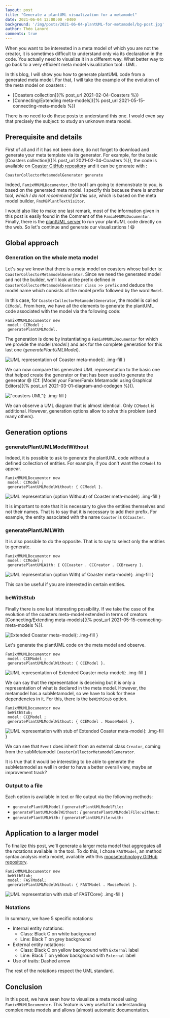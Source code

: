 ```yaml
---
layout: post
title: "Generate a plantUML visualization for a metamodel"
date: 2021-06-04 12:00:00 -0400
background: '/img/posts/2021-06-04-plantUML-for-metamodel/bg-post.jpg'
author: Théo Lanord
comments: true
---
```


When you want to be interested in a meta model of which you are not the creator, it is sometimes difficult to understand only via its declaration in the code. You actually need to visualize it in a different way. What better way to go back to a very efficient meta model visualization tool : UML.

In this blog, I will show you how to generate plantUML code from a generated meta model. For that, I will take the example of the evolution of the meta model on coasters :
- [Coasters collection]({% post_url 2021-02-04-Coasters %})
- [Connecting/Extending meta-models]({% post_url 2021-05-15-connecting-meta-models %})

There is no need to do these posts to understand this one. I would even say that precisely the subject: to study an unknown meta model.

## Prerequisite and details

First of all and if it has not been done, do not forget to download and generate your meta template via its generator. For example, for the basic [Coasters collection]({% post_url 2021-02-04-Coasters %}), the code is available on [Coaster GitHub repository](https://github.com/badetitou/CoastersCollector) and it can be generate with :
```st
CoasterCollectorMetamodelGenerator generate
```

Indeed, `FamixMMUMLDocumentor`, the tool I am going to demonstrate to you, is based on the generated meta model. I specify this because there is another tool, *which I do not recommend for this use*, which is based on the meta model builder, `FmxMBPlantTextVisitor`.

I would also like to make one last remark, most of the information given in this post is easily found in the Comment of the `FamixMMUMLDocumentor`.
Finally, there is the [plantUML server](http://www.plantuml.com/plantuml/uml/SyfFKj2rKt3CoKnELR1Io4ZDoSa70000) to run your plantUML code directly on the web.
So let's continue and generate our visualizations ! :smile:

## Global approach
### Generation on the whole meta model

Let's say we know that there is a meta model on coasters whose builder is: `CoasterCollectorMetamodelGenerator`. Since we need the generated model and not the builder, we'll look at the prefix defined in `CoasterCollectorMetamodelGenerator class >> prefix` and deduce the model name which consists of the model prefix followed by the word `Model`.

In this case, for `CoasterCollectorMetamodelGenerator`, the model is called `CCModel`. From here, we have all the elements to generate the plantUML code associated with the model via the following code:
```st
FamixMMUMLDocumentor new
 model: CCModel ;
 generatePlantUMLModel.
```

The generation is done by instantiating a `FamixMMUMLDocumentor` for which we provide the model (*model:*) and ask for the complete generation for this last one (*generatePlantUMLModel*).

![UML representation of Coaster meta-model](/img/posts/2021-06-04-plantUML-for-metamodel/CCModel-plantUML.svg){: .img-fill }

We can now compare this generated UML representation to the basic one that helped create the generator or that has been used to generate the generator :smile: (Cf. [Model your Fame/Famix Metamodel using Graphical Editors]({% post_url 2021-03-01-diagram-and-codegen %})).

!["coasters UML"](/img/posts/2021-02-04-Coasters/coaster-model.drawio.svg){: .img-fill }

We can observe a UML diagram that is almost identical. Only `CCModel` is additional. However, generation options allow to solve this problem (and many others).

## Generation options

### generatePlantUMLModelWithout

Indeed, it is possible to ask to generate the plantUML code without a defined collection of entities. For example, if you don't want the `CCModel` to appear.
```st
FamixMMUMLDocumentor new
 model: CCModel ;
 generatePlantUMLModelWithout: { CCModel }.
```
![UML representation (option Without) of Coaster meta-model](/img/posts/2021-06-04-plantUML-for-metamodel/CCModel-plantUML-Without.svg){: .img-fill }

It is important to note that it is necessary to give the entities themselves and not their names. That is to say that it is necessary to add their prefix. For example, the entity associated with the name `Coaster` is `CCCoaster`.

### generatePlantUMLWith

It is also possible to do the opposite. That is to say to select only the entities to generate.
```st
FamixMMUMLDocumentor new
 model: CCModel ;
 generatePlantUMLWith: { CCCoaster . CCCreator . CCBrewery }.
```

![UML representation (option With) of Coaster meta-model](/img/posts/2021-06-04-plantUML-for-metamodel/CCModel-plantUML-With.svg){: .img-fill }

This can be useful if you are interested in certain entities.

### beWithStub

Finally there is one last interesting possibility. If we take the case of the evolution of the coasters meta-model extended in terms of creators [Connecting/Extending meta-models]({% post_url 2021-05-15-connecting-meta-models %}).

![Extended Coaster meta-model](/img/posts/2021-05-15-connecting-meta-models/extended-coaster-model.drawio.svg){: .img-fill }

Let's generate the plantUML code on the meta model and observe.

```st
FamixMMUMLDocumentor new
 model: CCEModel ;
 generatePlantUMLModelWithout: { CCEModel }.
```

![UML representation of Extended Coaster meta-model](/img/posts/2021-06-04-plantUML-for-metamodel/CMModel-plantUML-Without.svg){: .img-fill }

We can say that the representation is deceiving but it is only a representation of what is declared in the meta model.
However, the metamodel has a subMetamodel, so we have to look for these dependencies in it. For this, there is the `beWithStub` option.

```st
FamixMMUMLDocumentor new
 beWithStub;
 model: CCEModel ;
 generatePlantUMLModelWithout: { CCEModel . MooseModel }.
```

![UML representation with stub of Extended Coaster meta-model](/img/posts/2021-06-04-plantUML-for-metamodel/CMModel-plantUML-Without-beWithStub.svg){: .img-fill }

We can see that `Event` does inherit from an external class `Creator`, coming from the subMetamodel `CoasterCollectorMetamodelGenerator`.

It is true that it would be interesting to be able to generate the subMetamodel as well in order to have a better overall view, maybe an improvement track?

### Output to a file

Each option is available in text or file output via the following methods:
- `generatePlantUMLModel` / `generatePlantUMLModelFile:`
- `generatePlantUMLModelWithout:` / `generatePlantUMLModelFile:without:`
- `generatePlantUMLWith:` / `generatePlantUMLFile:with:`

## Application to a larger model

To finalize this post, we'll generate a larger meta model that aggregates all the notations available in the tool. To do this, I chose `FASTModel`, an method syntax analysis meta model, available with this [moosetechnology GitHub repository](https://github.com/moosetechnology/FAST).

```st
FamixMMUMLDocumentor new
 beWithStub;
 model: FASTModel;
 generatePlantUMLModelWithout: { FASTModel . MooseModel }.
```

![UML representation with stub of FASTCore](/img/posts/2021-06-04-plantUML-for-metamodel/FASTCore-plantUML-Without-beWithStub.svg){: .img-fill }

### Notations

In summary, we have 5 specific notations:
- Internal entity notations:
    - Class:    Black C on white background
    - Line:     Black T on grey background
- External entity notations:
    - Class:    Black C on yellow background with `External` label
    - Line:     Black T on yellow background with `External` label
- Use of traits:    Dashed arrow

The rest of the notations respect the UML standard.

## Conclusion

In this post, we have seen how to visualize a meta model using `FamixMMUMLDocumentor`. This feature is very useful for understanding complex meta models and allows (almost) automatic documentation.
